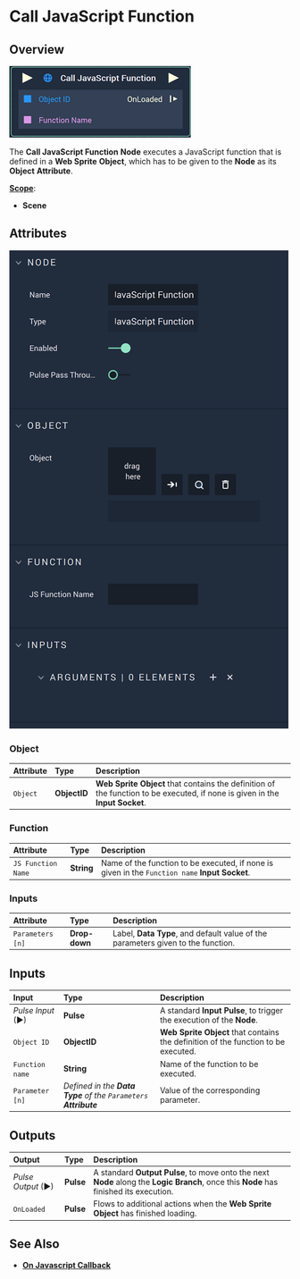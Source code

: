# Call JavaScript Function

## Overview

![The Call JavaScript Function Node.](../../.gitbook/assets/calljavascriptfunctionnode.png)

The **Call JavaScript Function** **Node** executes a JavaScript function that is defined in a **Web Sprite** **Object**, which has to be given to the **Node** as its **Object** **Attribute**.

[**Scope**](../overview.md#scopes):
*  **Scene**

## Attributes

![The Call JavaScript Function Node Attributes.](../../.gitbook/assets/javascriptcallbackattributesactual.png)

### Object

| Attribute | Type | Description |
| :--- | :--- | :--- |
| `Object` | **ObjectID** | **Web Sprite** **Object** that contains the definition of the function to be executed, if none is given in the **Input Socket**. |

### Function

| Attribute | Type | Description |
| :--- | :--- | :--- |
| `JS Function Name` | **String** | Name of the function to be executed, if none is given in the `Function name` **Input Socket**. |

### Inputs

| Attribute | Type | Description |
| :--- | :--- | :--- |
| `Parameters [n]` | **Drop-down** | Label, **Data Type**, and default value of the parameters given to the function. |

## Inputs

| Input | Type | Description |
| :--- | :--- | :--- |
| _Pulse Input_ \(►\) | **Pulse** | A standard **Input Pulse**, to trigger the execution of the **Node**. |
| `Object ID` | **ObjectID** | **Web Sprite** **Object** that contains the definition of the function to be executed. |
| `Function name` | **String** | Name of the function to be executed. |
| `Parameter [n]` | _Defined in the **Data Type** of the `Parameters` **Attribute**_ | Value of the corresponding parameter. |

## Outputs

| Output | Type | Description |
| :--- | :--- | :--- |
| _Pulse Output_ \(►\) | **Pulse** | A standard **Output Pulse**, to move onto the next **Node** along the **Logic Branch**, once this **Node** has finished its execution. |
| `OnLoaded` | **Pulse** | Flows to additional actions when the **Web Sprite** **Object** has finished loading. |

## See Also

* [**On Javascript Callback**](../events/web/on-javascript-callback.md)

